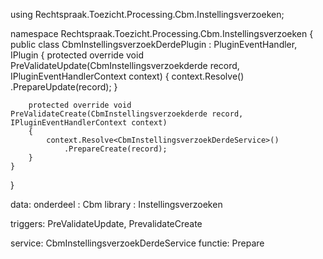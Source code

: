 




using Rechtspraak.Toezicht.Processing.Cbm.Instellingsverzoeken;

namespace Rechtspraak.Toezicht.Processing.Cbm.Instellingsverzoeken
{
    public class CbmInstellingsverzoekDerdePlugin : PluginEventHandler<CbmInstellingsverzoekderde>, IPlugin
    {
        protected override void PreValidateUpdate(CbmInstellingsverzoekderde record, IPluginEventHandlerContext context)
        {
            context.Resolve<CbmInstellingsverzoekDerdeService>()
                .PrepareUpdate(record);
        }

        protected override void PreValidateCreate(CbmInstellingsverzoekderde record, IPluginEventHandlerContext context)
        {
            context.Resolve<CbmInstellingsverzoekDerdeService>()
                .PrepareCreate(record);
        }
    }
}


data:
onderdeel : Cbm 
library : Instellingsverzoeken

triggers: PreValidateUpdate, PrevalidateCreate

service: CbmInstellingsverzoekDerdeService
functie: Prepare
